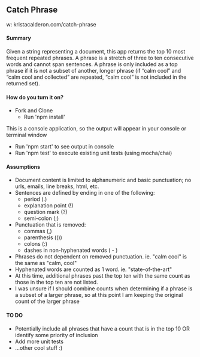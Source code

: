 ## Catch Phrase
w: kristacalderon.com/catch-phrase

#### Summary
Given a string representing a document, this app returns the top 10 most frequent repeated phrases. A phrase is a stretch of three to ten consecutive words and cannot span sentences. A phrase is only included as a top phrase if it is not a subset of another, longer phrase (if “calm cool” and “calm cool and collected” are repeated, “calm cool” is not included in the returned set).

#### How do you turn it on?
- Fork and Clone
    - Run 'npm install'

This is a console application, so the output will appear in your console or terminal window
 - Run 'npm start' to see output in console
 - Run 'npm test' to execute existing unit tests (using mocha/chai)

#### Assumptions
- Document content is limited to alphanumeric and basic punctuation; no urls, emails, line breaks, html, etc.
- Sentences are defined by ending in one of the following:
    - period (.)
    - explanation point (!)
    - question mark (?)
    - semi-colon (;)
- Punctuation that is removed: 
    - commas (,)
    - parenthesis (())
    - colons (:)
    - dashes in non-hyphenated words ( - ) 
- Phrases do not dependent on removed punctuation. ie. "calm cool" is the same as "calm, cool" 
- Hyphenated words are counted as 1 word. ie. "state-of-the-art"
- At this time, additional phrases past the top ten with the same count as those in the top ten are not listed.
- I was unsure if I should combine counts when determining if a phrase is a subset of a larger phrase, so at this point I am keeping the original count of the larger phrase

#### TO DO
- Potentially  include all phrases that have a count that is in the top 10 OR identify some priority of inclusion
- Add more unit tests
- ...other cool stuff :)
